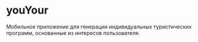 # youYour
Мобильное приложение для генерации индивидуальных туристических программ, основанные из интересов пользователя.

